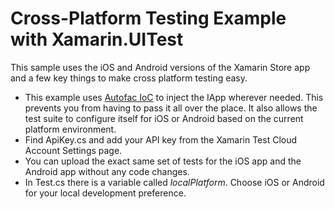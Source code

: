 Cross-Platform Testing Example with Xamarin.UITest
============================

This sample uses the iOS and Android versions of the Xamarin Store app and a few key things to make cross platform testing easy.

* This example uses [Autofac IoC](http://www.autofac.org) to inject the IApp wherever needed. This prevents you from having to pass it all over the place. It also allows the test suite to configure itself for iOS or Android based on the current platform environment.
* Find ApiKey.cs and add your API key from the Xamarin Test Cloud Account Settings page.
* You can upload the exact same set of tests for the iOS app and the Android app without any code changes.
* In Test.cs there is a variable called _localPlatform_. Choose iOS or Android for your local development preference.
